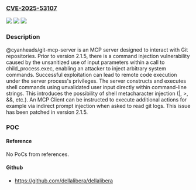 ### [CVE-2025-53107](https://cve.mitre.org/cgi-bin/cvename.cgi?name=CVE-2025-53107)
![](https://img.shields.io/static/v1?label=Product&message=git-mcp-server&color=blue)
![](https://img.shields.io/static/v1?label=Version&message=%3C%202.1.5%20&color=brightgreen)
![](https://img.shields.io/static/v1?label=Vulnerability&message=CWE-77%3A%20Improper%20Neutralization%20of%20Special%20Elements%20used%20in%20a%20Command%20('Command%20Injection')&color=brightgreen)

### Description

@cyanheads/git-mcp-server is an MCP server designed to interact with Git repositories. Prior to version 2.1.5, there is a command injection vulnerability caused by the unsanitized use of input parameters within a call to child_process.exec, enabling an attacker to inject arbitrary system commands. Successful exploitation can lead to remote code execution under the server process's privileges. The server constructs and executes shell commands using unvalidated user input directly within command-line strings. This introduces the possibility of shell metacharacter injection (|, >, &&, etc.). An MCP Client can be instructed to execute additional actions for example via indirect prompt injection when asked to read git logs. This issue has been patched in version 2.1.5.

### POC

#### Reference
No PoCs from references.

#### Github
- https://github.com/dellalibera/dellalibera

